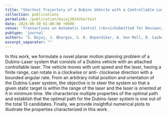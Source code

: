 ```yaml
---
title: "Shortest Trajectory of a Dubins Vehicle with a Controllable Laser"
collection: publications
permalink: /publication/bajaj2024shortest
date: 2024-06-30 01:00:00 +0500
venue: 'Transactions on Automatic Control (<b><i>Submitted for Review</i></b>)'
pubtype: 'journal'
authors: 'S. Bajaj, J. Bhargav, S. D. Bopardikar, A. Von Moll, D. Casbeer'
excerpt_separator: ""
---
```

In this work, we formulate a novel planar motion planning problem of a Dubins-Laser system that consists of a Dubins vehicle with an attached controllable laser. The vehicle moves with unit speed and the laser, having a finite range, can rotate in a clockwise or anti- clockwise direction with a bounded angular rate. From an arbitrary initial position and orientation of the Dubins-Laser system, the objective is to steer the system so that a given static target is within the range of the laser and the laser is oriented at it in minimum time. We characterize multiple properties of the optimal path and establish that the optimal path for the Dubins-laser system is one out of the total 13 candidates. Finally, we provide insightful numerical plots to illustrate the properties characterized in this work.
